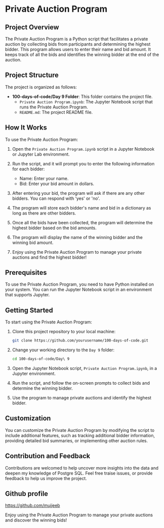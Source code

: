 # Private Auction Program

## Project Overview

The Private Auction Program is a Python script that facilitates a private auction by collecting bids from participants and determining the highest bidder. This program allows users to enter their name and bid amount. It keeps track of all the bids and identifies the winning bidder at the end of the auction.

## Project Structure

The project is organized as follows:

- **100-days-of-code/Day 9 Folder**: This folder contains the project file.
  - `Private Auction Program.ipynb`: The Jupyter Notebook script that runs the Private Auction Program.
  - `README.md`: The project README file.

## How It Works

To use the Private Auction Program:

1. Open the `Private Auction Program.ipynb` script in a Jupyter Notebook or Jupyter Lab environment.

2. Run the script, and it will prompt you to enter the following information for each bidder:
   - Name: Enter your name.
   - Bid: Enter your bid amount in dollars.

3. After entering your bid, the program will ask if there are any other bidders. You can respond with 'yes' or 'no'.

4. The program will store each bidder's name and bid in a dictionary as long as there are other bidders.

5. Once all the bids have been collected, the program will determine the highest bidder based on the bid amounts.

6. The program will display the name of the winning bidder and the winning bid amount.

7. Enjoy using the Private Auction Program to manage your private auctions and find the highest bidder!

## Prerequisites

To use the Private Auction Program, you need to have Python installed on your system. You can run the Jupyter Notebook script in an environment that supports Jupyter.

## Getting Started

To start using the Private Auction Program:

1. Clone this project repository to your local machine:

   ```bash
   git clone https://github.com/yourusername/100-days-of-code.git
   ```

2. Change your working directory to the `Day 9` folder:

   ```bash
   cd 100-days-of-code/Day\ 9
   ```

3. Open the Jupyter Notebook script, `Private Auction Program.ipynb`, in a Jupyter environment.

4. Run the script, and follow the on-screen prompts to collect bids and determine the winning bidder.

5. Use the program to manage private auctions and identify the highest bidder.

## Customization

You can customize the Private Auction Program by modifying the script to include additional features, such as tracking additional bidder information, providing detailed bid summaries, or implementing other auction rules.


## Contribution and Feedback

Contributions are welcomed to help uncover more insights into the data and deepen my knowledge of Postgre SQL. Feel free traise issues, or provide feedback to help us improve the project.


## Github profile
https://github.com/mujjeeb

Enjoy using the Private Auction Program to manage your private auctions and discover the winning bids!
